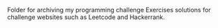 Folder for archiving my programming challenge Exercises solutions for challenge websites such as Leetcode and Hackerrank.


